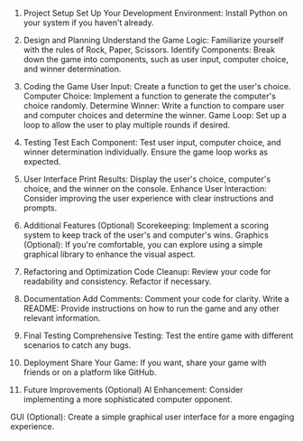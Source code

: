 1. Project Setup
Set Up Your Development Environment:
Install Python on your system if you haven't already.

2. Design and Planning
Understand the Game Logic:
Familiarize yourself with the rules of Rock, Paper, Scissors.
Identify Components:
Break down the game into components, such as user input, computer choice, and winner determination.

3. Coding the Game
User Input:
Create a function to get the user's choice.
Computer Choice:
Implement a function to generate the computer's choice randomly.
Determine Winner:
Write a function to compare user and computer choices and determine the winner.
Game Loop:
Set up a loop to allow the user to play multiple rounds if desired.

4. Testing
Test Each Component:
Test user input, computer choice, and winner determination individually.
Ensure the game loop works as expected.

5. User Interface
Print Results:
Display the user's choice, computer's choice, and the winner on the console.
Enhance User Interaction:
Consider improving the user experience with clear instructions and prompts.

6. Additional Features (Optional)
Scorekeeping:
Implement a scoring system to keep track of the user's and computer's wins.
Graphics (Optional):
If you're comfortable, you can explore using a simple graphical library to enhance the visual aspect.

7. Refactoring and Optimization
Code Cleanup:
Review your code for readability and consistency.
Refactor if necessary.

8. Documentation
Add Comments:
Comment your code for clarity.
Write a README:
Provide instructions on how to run the game and any other relevant information.

9. Final Testing
Comprehensive Testing:
Test the entire game with different scenarios to catch any bugs.

10. Deployment
Share Your Game:
If you want, share your game with friends or on a platform like GitHub.

11. Future Improvements (Optional)
AI Enhancement:
Consider implementing a more sophisticated computer opponent.

GUI (Optional):
Create a simple graphical user interface for a more engaging experience.
